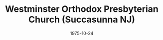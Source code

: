 ---
date: &id001 1975-10-24
end_date: null
location:
  address: null
  city: Succasunna
  state: NJ
minister: null
ministers: []
name: Westminster Orthodox Presbyterian Church
names:
- end: 1978-12-15
  name: Westminster Orthodox Presbyterian Church
  start: 1975-10-24
origination_date: *id001
raw_data: 'NEW JERSEY

  Succasunna

  Westminster Orthodox Presbyterian Church (October 24, 1975-December 15, 1978)

  '
received_from: null
states:
- NJ
status:
  active: false
  end_date: 1978-12-15
  reason: null
  received_from: null
  withdrawal_to: null
title: Westminster Orthodox Presbyterian Church (Succasunna NJ)
year_established:
- 1975

---